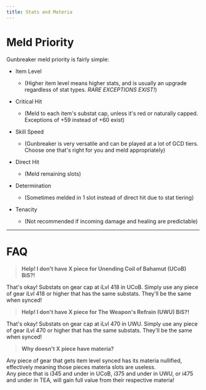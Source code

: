 ```yaml
---
title: Stats and Materia
---
```

# Meld Priority

Gunbreaker meld priority is fairly simple:

- Item Level 
  - (Higher item level means higher stats, and is usually an upgrade regardless of stat types. *RARE EXCEPTIONS EXIST!*)

- Critical Hit 
  - (Meld to each item's substat cap, unless it's red or naturally capped. Exceptions of +59 instead of +60 exist) 

- Skill Speed 
  - (Gunbreaker is very versatile and can be played at a lot of GCD tiers. Choose one that's right for you and meld appropriately)

- Direct Hit 
  - (Meld remaining slots) 

- Determination 
  - (Sometimes melded in 1 slot instead of direct hit due to stat tiering)

- Tenacity 
  - (Not recommended if incoming damage and healing are predictable)

--- 

# FAQ

> **Help! I don't have X piece for Unending Coil of Bahamut (UCoB) BiS?!**

That's okay! Substats on gear cap at iLvl 418 in UCoB. Simply use any piece of gear iLvl 418 or higher that has the same substats. They'll be the same when synced!

> **Help! I don't have X piece for The Weapon's Refrain (UWU) BiS?!**

That's okay! Substats on gear cap at iLvl 470 in UWU. Simply use any piece of gear iLvl 470 or higher that has the same substats. They'll be the same when synced!


> **Why doesn't X piece have materia?**

Any piece of gear that gets item level synced has its materia nullified, effectively meaning those pieces materia slots are useless.
<br>Any piece that is i345 and under in UCoB, i375 and under in UWU, or i475 and under in TEA, will gain full value from their respective materia!